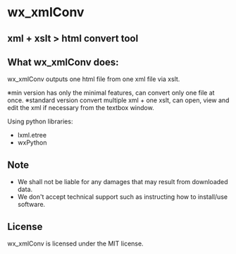 # wx_xmlConv
## xml + xslt > html convert tool

## What wx_xmlConv does:
wx_xmlConv outputs one html file from one xml file via xslt.

※min version has only the minimal features, can convert only one file at once.
※standard version convert multiple xml + one xslt, can open, view and edit the xml if necessary from the textbox window. 

Using python libraries: 
- lxml.etree
- wxPython

## Note
- We shall not be liable for any damages that may result from downloaded data.
- We don't accept technical support such as instructing how to install/use software.

## License
wx_xmlConv is licensed under the MIT license.
